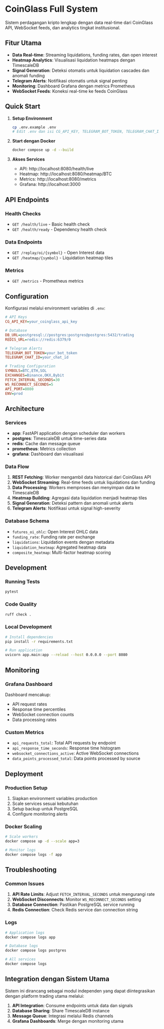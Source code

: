 # CoinGlass Full System

Sistem perdagangan kripto lengkap dengan data real-time dari CoinGlass API, WebSocket feeds, dan analytics tingkat institusional.

## Fitur Utama

- **Data Real-time**: Streaming liquidations, funding rates, dan open interest
- **Heatmap Analytics**: Visualisasi liquidation heatmaps dengan TimescaleDB
- **Signal Generation**: Deteksi otomatis untuk liquidation cascades dan anomali funding
- **Telegram Alerts**: Notifikasi otomatis untuk signal penting
- **Monitoring**: Dashboard Grafana dengan metrics Prometheus
- **WebSocket Feeds**: Koneksi real-time ke feeds CoinGlass

## Quick Start

1. **Setup Environment**
   ```bash
   cp .env.example .env
   # Edit .env dan isi CG_API_KEY, TELEGRAM_BOT_TOKEN, TELEGRAM_CHAT_ID
   ```

2. **Start dengan Docker**
   ```bash
   docker compose up -d --build
   ```

3. **Akses Services**
   - API: http://localhost:8080/health/live
   - Heatmap: http://localhost:8080/heatmap/BTC
   - Metrics: http://localhost:8080/metrics
   - Grafana: http://localhost:3000

## API Endpoints

### Health Checks
- `GET /health/live` - Basic health check
- `GET /health/ready` - Dependency health check

### Data Endpoints
- `GET /replay/oi/{symbol}` - Open Interest data
- `GET /heatmap/{symbol}` - Liquidation heatmap tiles

### Metrics
- `GET /metrics` - Prometheus metrics

## Configuration

Konfigurasi melalui environment variables di `.env`:

```ini
# API Keys
CG_API_KEY=your_coinglass_api_key

# Database
DB_URL=postgresql://postgres:postgres@postgres:5432/trading
REDIS_URL=redis://redis:6379/0

# Telegram Alerts
TELEGRAM_BOT_TOKEN=your_bot_token
TELEGRAM_CHAT_ID=your_chat_id

# Trading Configuration
SYMBOLS=BTC,ETH,SOL
EXCHANGES=Binance,OKX,Bybit
FETCH_INTERVAL_SECONDS=30
WS_RECONNECT_SECONDS=5
API_PORT=8080
ENV=prod
```

## Architecture

### Services
- **app**: FastAPI application dengan scheduler dan workers
- **postgres**: TimescaleDB untuk time-series data
- **redis**: Cache dan message queue
- **prometheus**: Metrics collection
- **grafana**: Dashboard dan visualisasi

### Data Flow
1. **REST Fetching**: Worker mengambil data historical dari CoinGlass API
2. **WebSocket Streaming**: Real-time feeds untuk liquidations dan funding
3. **Data Processing**: Workers memproses dan menyimpan data ke TimescaleDB
4. **Heatmap Building**: Agregasi data liquidation menjadi heatmap tiles
5. **Signal Generation**: Deteksi pattern dan anomali untuk alerts
6. **Telegram Alerts**: Notifikasi untuk signal high-severity

### Database Schema
- `futures_oi_ohlc`: Open Interest OHLC data
- `funding_rate`: Funding rate per exchange
- `liquidations`: Liquidation events dengan metadata
- `liquidation_heatmap`: Agregated heatmap data
- `composite_heatmap`: Multi-factor heatmap scoring

## Development

### Running Tests
```bash
pytest
```

### Code Quality
```bash
ruff check .
```

### Local Development
```bash
# Install dependencies
pip install -r requirements.txt

# Run application
uvicorn app.main:app --reload --host 0.0.0.0 --port 8080
```

## Monitoring

### Grafana Dashboard
Dashboard mencakup:
- API request rates
- Response time percentiles
- WebSocket connection counts
- Data processing rates

### Custom Metrics
- `api_requests_total`: Total API requests by endpoint
- `api_response_time_seconds`: Response time histogram
- `websocket_connections_active`: Active WebSocket connections
- `data_points_processed_total`: Data points processed by source

## Deployment

### Production Setup
1. Siapkan environment variables production
2. Scale services sesuai kebutuhan
3. Setup backup untuk PostgreSQL
4. Configure monitoring alerts

### Docker Scaling
```bash
# Scale workers
docker compose up -d --scale app=3

# Monitor logs
docker compose logs -f app
```

## Troubleshooting

### Common Issues

1. **API Rate Limits**: Adjust `FETCH_INTERVAL_SECONDS` untuk mengurangi rate
2. **WebSocket Disconnects**: Monitor `WS_RECONNECT_SECONDS` setting
3. **Database Connection**: Pastikan PostgreSQL service running
4. **Redis Connection**: Check Redis service dan connection string

### Logs
```bash
# Application logs
docker compose logs app

# Database logs
docker compose logs postgres

# All services
docker compose logs
```

## Integration dengan Sistem Utama

Sistem ini dirancang sebagai modul independen yang dapat diintegrasikan dengan platform trading utama melalui:

1. **API Integration**: Consume endpoints untuk data dan signals
2. **Database Sharing**: Share TimescaleDB instance
3. **Message Queue**: Integrasi melalui Redis channels
4. **Grafana Dashboards**: Merge dengan monitoring utama